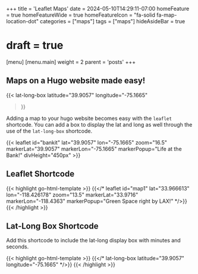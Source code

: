 +++
title = 'Leaflet Maps'
date = 2024-05-10T14:29:11-07:00
homeFeature = true
homeFeatureWide = true
homeFeatureIcon = "fa-solid fa-map-location-dot"
categories = ["maps"]
tags = ["maps"]
hideAsideBar = true
# draft = true 
[menu]
 [menu.main]
  weight = 2
  parent = 'posts'
+++

## Maps on a Hugo website made easy!

{{< lat-long-box 
  latitude="39.9057" 
  longitude="-75.1665"
>}}

Adding a map to your hugo website becomes easy with the `leaflet` shortcode. You can add a box to display the lat and long as well through the use of the `lat-long-box` shortcode.

{{< leaflet id="bankit" lat="39.9057" lon="-75.1665" zoom="16.5" markerLat="39.9057" markerLon="-75.1665" markerPopup="Life at the Bank!" divHeight="450px" >}} 

<!--more-->

## Leaflet Shortcode

{{< highlight go-html-template >}}
{{</* leaflet 
  id="map1" 
  lat="33.966613" 
  lon="-118.426178" 
  zoom="13.5" 
  markerLat="33.9716" 
  markerLon="-118.4363" 
  markerPopup="Green Space right by LAX!" 
*/>}}
{{< /highlight >}}

## Lat-Long Box Shortcode 

Add this shortcode to include the lat-long display box with minutes and seconds.

{{< highlight go-html-template >}}
{{</* lat-long-box 
  latitude="39.9057" 
  longitude="-75.1665"
*/>}}
{{< /highlight >}}